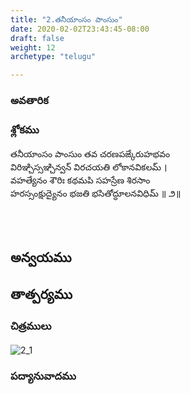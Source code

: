 ```yaml
---
title: "2.తనీయాంసం పాంసుం"
date: 2020-02-02T23:43:45-08:00
draft: false
weight: 12
archetype: "telugu"

---
```


### అవతారిక


### శ్లోకము

తనీయాంసం పాంసుం తవ చరణపఙ్కేరుహభవం
<br/>విరిఞ్చిస్సఞ్చిన్వన్ విరచయతి లోకానవికలమ్ ।
<br/>వహత్యేనం శౌరిః కథమపి సహస్రేణ శిరసాం
<br/>హరస్సంక్షుద్యైనం భజతి భసితోద్ధూలనవిధిమ్ ॥ ౨॥
<br/>

<br/><br/>

## అన్వయము 


## తాత్పర్యము 

### చిత్రములు 

![2_1](/images/sl/manual/SL_V2.jpg)

### పద్యానువాదము
